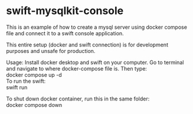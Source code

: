 # swift-mysqlkit-console

This is an example of how to create a mysql server using docker compose file and connect it to a swift console application.  

This entire setup (docker and swift connection) is for development purposes and unsafe for production.  

Usage:
 Install docker desktop and swift on your computer.
 Go to terminal and navigate to where docker-compose file is. Then type:  
 docker compose up -d  
 To run the swift:  
 swift run  

 To shut down docker container, run this in the same folder:  
 docker compose down

